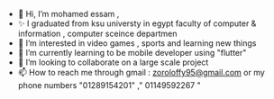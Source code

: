 - 👋 Hi, I’m mohamed essam ,
- ✨ I graduated from ksu universty in egypt faculty of computer & information , computer sceince departmen
- 👀 I’m interested in video games , sports and learning new things
- 🌱 I’m currently learning to be mobile developer using "flutter" 
- 💞️ I’m looking to collaborate on  a large scale project
- 📫 How to reach me through gmail : zoroloffy95@gmail.com
       or my phone numbers "01289154201" ," 01149592267 "

